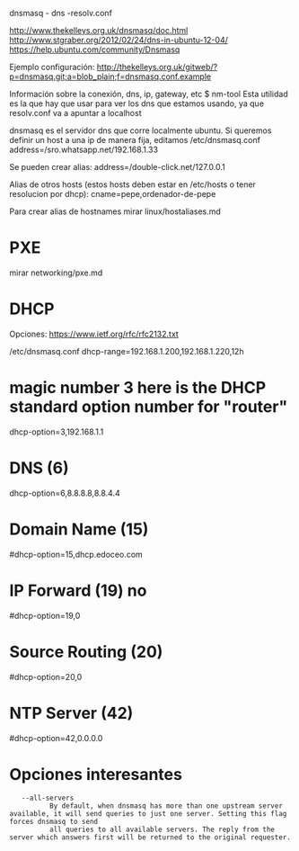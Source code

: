 dnsmasq - dns -resolv.conf

http://www.thekelleys.org.uk/dnsmasq/doc.html
http://www.stgraber.org/2012/02/24/dns-in-ubuntu-12-04/
https://help.ubuntu.com/community/Dnsmasq

Ejemplo configuración: http://thekelleys.org.uk/gitweb/?p=dnsmasq.git;a=blob_plain;f=dnsmasq.conf.example

Información sobre la conexión, dns, ip, gateway, etc
$ nm-tool
Esta utilidad es la que hay que usar para ver los dns que estamos usando, ya que resolv.conf va a apuntar a localhost


dnsmasq es el servidor dns que corre localmente ubuntu.
Si queremos definir un host a una ip de manera fija, editamos /etc/dnsmasq.conf
address=/sro.whatsapp.net/192.168.1.33


Se pueden crear alias:
address=/double-click.net/127.0.0.1

Alias de otros hosts (estos hosts deben estar en /etc/hosts o tener resolucion por dhcp):
cname=pepe,ordenador-de-pepe

Para crear alias de hostnames mirar linux/hostaliases.md


# PXE
mirar networking/pxe.md



# DHCP
Opciones: https://www.ietf.org/rfc/rfc2132.txt

/etc/dnsmasq.conf
dhcp-range=192.168.1.200,192.168.1.220,12h
# magic number 3 here is the DHCP standard option number for "router"
dhcp-option=3,192.168.1.1
# DNS (6)
dhcp-option=6,8.8.8.8,8.8.4.4
# Domain Name (15)
#dhcp-option=15,dhcp.edoceo.com
# IP Forward (19) no
#dhcp-option=19,0
# Source Routing (20)
#dhcp-option=20,0
# NTP Server (42)
#dhcp-option=42,0.0.0.0



# Opciones interesantes
       --all-servers
              By default, when dnsmasq has more than one upstream server available, it will send queries to just one server. Setting this flag forces dnsmasq to send
              all queries to all available servers. The reply from the server which answers first will be returned to the original requester.
